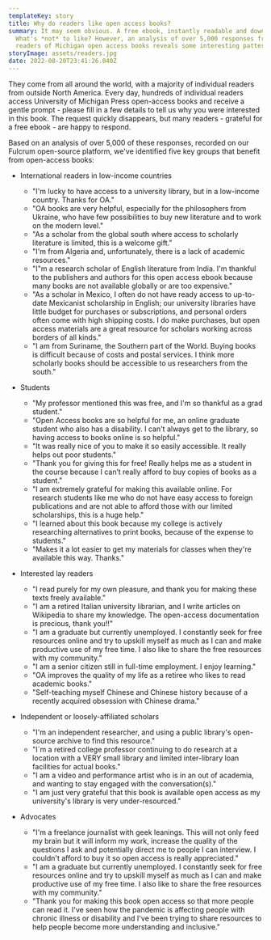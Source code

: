 ```yaml
---
templateKey: story
title: Why do readers like open access books?
summary: It may seem obvious. A free ebook, instantly readable and downloadable.
  What's *not* to like? However, an analysis of over 5,000 responses from
  readers of Michigan open access books reveals some interesting patterns.
storyImage: assets/readers.jpg
date: 2022-08-20T23:41:26.040Z
---
```

They come from all around the world, with a majority of individual readers from outside North America. Every day, hundreds of individual readers access University of Michigan Press open-access books and receive a gentle prompt - please fill in a few details to tell us why you were interested in this book. The request quickly disappears, but many readers - grateful for a free ebook - are happy to respond.

Based on an analysis of over 5,000 of these responses, recorded on our Fulcrum open-source platform, we've identified five key groups that benefit from open-access books:

* International readers in low-income countries

  * "I'm lucky to have access to a university library, but in a low-income country. Thanks for OA."
  * "OA books are very helpful, especially for the philosophers from Ukraine, who have few possibilities to buy new literature and to work on the modern level."
  * "As a scholar from the global south where access to scholarly literature is limited, this is a welcome gift."
  * "I'm from Algeria and, unfortunately, there is a lack of academic resources."
  * "I"m a research scholar of English literature from India. I'm thankful to the publishers and authors for this open access ebook because many books are not available globally or are too expensive."
  * "As a scholar in Mexico, I often do not have ready access to up-to-date Mexicanist scholarship in English; our university libraries have little budget for purchases or subscriptions, and personal orders often come with high shipping costs. I do make purchases, but open access materials are a great resource for scholars working across borders of all kinds."
  * "I am from Suriname, the Southern part of the World. Buying books is difficult because of costs and postal services. I think more scholarly books should be accessible to us researchers from the south."
* Students

  * "My professor mentioned this was free, and I'm so thankful as a grad student."
  * "Open Access books are so helpful for me, an online graduate student who also has a disability. I can't always get to the library, so having access to books online is so helpful."
  * "It was really nice of you to make it so easily accessible. It really helps out poor students."
  * "Thank you for giving this for free! Really helps me as a student in the course because I can’t really afford to buy copies of books as a student."
  * "I am extremely grateful for making this available online. For research students like me who do not have easy access to foreign publications and are not able to afford those with our limited scholarships, this is a huge help."
  * "I learned about this book because my college is actively researching alternatives to print books, because of the expense to students."
  * "Makes it a lot easier to get my materials for classes when they're available this way. Thanks."
* Interested lay readers

  * "I read purely for my own pleasure, and thank you for making these texts freely available."
  * "I am a retired Italian university librarian, and I write articles on Wikipedia to share my knowledge. The open-access documentation is precious, thank you!!"
  * "I am a graduate but currently unemployed. I constantly seek for free resources online and try to upskill myself as much as I can and make productive use of my free time. I also like to share the free resources with my community." 
  * "I am a senior citizen still in full-time employment. I enjoy learning."
  * "OA improves the quality of my life as a retiree who likes to read academic books."
  * "Self-teaching myself Chinese and Chinese history because of a recently acquired obsession with Chinese drama."
* Independent or loosely-affiliated scholars

  * "I'm an independent researcher, and using a public library's open-source archive to find this resource."
  * "I´m a retired college professor continuing to do research at a location with a VERY small library and limited inter-library loan facilities for actual books."
  * "I am a video and performance artist who is in an out of academia, and wanting to stay engaged with the conversation(s)."
  * "I am just very grateful that this book is available open access as my university's library is very under-resourced."
* Advocates

  * "I'm a freelance journalist with geek leanings. This will not only feed my brain but it will inform my work, increase the quality of the questions I ask and potentially direct me to people I can interview. I couldn't afford to buy it so open access is really appreciated."
  * "I am a graduate but currently unemployed. I constantly seek for free resources online and try to upskill myself as much as I can and make productive use of my free time. I also like to share the free resources with my community."
  * "Thank you for making this book open access so that more people can read it. I've seen how the pandemic is affecting people with chronic illness or disability and I've been trying to share resources to help people become more understanding and inclusive."